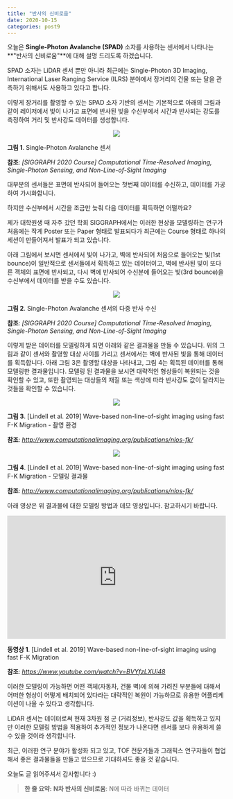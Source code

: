 ```yaml
---
title: "반사의 신비로움"
date: 2020-10-15
categories: post9
---
```


오늘은 **Single-Photon Avalanche (SPAD)** 소자를 사용하는 센서에서 나타나는 **"반사의 신비로움"**에 대해 설명 드리도록 하겠습니다.

SPAD 소자는 LiDAR 센서 뿐만 아니라 최근에는 Single-Photon 3D Imaging, International Laser Ranging Service (ILRS) 분야에서 장거리의 건물 또는 달을 관측하기 위해서도 사용하고 있다고 합니다.

이렇게 장거리를 촬영할 수 있는 SPAD 소자 기반의 센서는 기본적으로 아래의 그림과 같이 레이저에서 빛이 나가고 표면에 반사된 빛을 수신부에서 시간과 반사되는 강도를 측정하여 거리 및 반사강도 데이터를 생성합니다.

<p align="center"><img src="https://user-images.githubusercontent.com/69247445/96063040-01242880-0ed2-11eb-8a7a-e177e00fdf29.png"></p>

**그림 1**. Single-Photon Avalanche 센서

**참조**: *[SIGGRAPH 2020 Course] Computational Time-Resolved Imaging, Single-Photon Sensing, and Non-Line-of-Sight Imaging*

대부분의 센서들은 표면에 반사되어 들어오는 첫번째 데이터를 수신하고, 데이터를 가공하여 가시화합니다.

하지만 수신부에서 시간을 조금만 늦춰 다음 데이터를 획득하면 어떨까요?

제가 대학원생 때 자주 갔던 학회 SIGGRAPH에서는 이러한 현상을 모델링하는 연구가 처음에는 작게 Poster 또는 Paper 형태로 발표되다가 최근에는 Course 형태로 하나의 세션이 만들어져서 발표가 되고 있습니다.

아래 그림에서 보시면 센서에서 빛이 나가고, 벽에 반사되어 처음으로 들어오는 빛(1st bounce)이 일반적으로 센서들에서 획득하고 있는 데이터이고, 
벽에 반사된 빛이 또다른 객체의 표면에 반사되고, 다시 벽에 반사되어 수신분에 들어오는 빛(3rd bounce)을 수신부에서 데이터를 받을 수도 있습니다.

<p align="center"><img src="https://user-images.githubusercontent.com/69247445/96067338-84467e00-0ed4-11eb-9e8b-605699b038c3.gif"></p>

**그림 2**. Single-Photon Avalanche 센서의 다중 반사 수신

**참조**: *[SIGGRAPH 2020 Course] Computational Time-Resolved Imaging, Single-Photon Sensing, and Non-Line-of-Sight Imaging*

이렇게 받은 데이터를 모델링하게 되면 아래와 같은 결과물을 만들 수 있습니다.
위의 그림과 같이 센서와 촬영할 대상 사이를 가리고 센서에서는 벽에 반사된 빛을 통해 데이터를 획득합니다.
아래 그림 3은 촬영할 대상을 나타내고, 그림 4는 획득된 데이터를 통해 모델링한 결과물입니다.
모델링 된 결과물을 보시면 대략적인 형상들이 복원되는 것을 확인할 수 있고, 또한 촬영되는 대상들의 재질 또는 색상에 따라 반사강도 값이 달라지는 것들을 확인할 수 있습니다.

<p align="center"><img src="https://user-images.githubusercontent.com/69247445/96077536-080b6500-0eeb-11eb-9737-840392afafd7.png"></p>

**그림 3**. [Lindell et al. 2019] Wave-based non-line-of-sight imaging using fast F-K Migration - 촬영 환경

**참조**: *<http://www.computationalimaging.org/publications/nlos-fk/>*

<p align="center"><img src="https://user-images.githubusercontent.com/69247445/96077476-e01c0180-0eea-11eb-8cf7-952834a1bc6d.gif"></p>

**그림 4**. [Lindell et al. 2019] Wave-based non-line-of-sight imaging using fast F-K Migration - 모델링 결과물

**참조**: *<http://www.computationalimaging.org/publications/nlos-fk/>*

아래 영상은 위 결과물에 대한 모델링 방법과 데모 영상입니다. 참고하시기 바랍니다.

<style>.embed-container { position: relative; padding-bottom: 56.25%; height: 0; overflow: hidden; max-width: 100%; } .embed-container iframe, .embed-container object, .embed-container embed { position: absolute; top: 0; left: 0; width: 100%; height: 100%; }</style><div class='embed-container'><iframe src='https://www.youtube.com/embed/BVYfzLXUi48' frameborder='0' allowfullscreen></iframe></div>

**동영상 1**. [Lindell et al. 2019] Wave-based non-line-of-sight imaging using fast F-K Migration

**참조**: *<https://www.youtube.com/watch?v=BVYfzLXUi48>*

이러한 모델링이 가능하면 어떤 객체(자동차, 건물 벽)에 의해 가려진 부분들에 대해서 어떠한 형상이 어떻게 배치되어 있다라는 대략적인 복원이 가능하므로 유용한 어플리케이션이 나올 수 있다고 생각합니다.

LiDAR 센서는 데이터로써 현재 3차원 점 군 (거리정보), 반사강도 값을 획득하고 있지만 이러한 모델링 방법을 적용하여 추가적인 정보가 나온다면 센서를 보다 유용하게 쓸 수 있을 것이라 생각합니다.

최근, 이러한 연구 분야가 활성화 되고 있고, TOF 전문가들과 그래픽스 연구자들이 협업해서 좋은 결과물들을 만들고 있으므로 기대하셔도 좋을 것 같습니다.

오늘도 글 읽어주셔서 감사합니다 :)

> **한 줄 요약:** **N차 반사의 신비로움**: N에 따라 바뀌는 데이터

<script id="dsq-count-scr" src="//rooney-choi.disqus.com/count.js" async></script>
